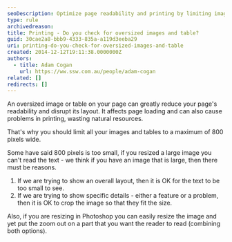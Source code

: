 ```yaml
---
seoDescription: Optimize page readability and printing by limiting images and tables to 800 pixels wide, ensuring a smooth user experience.
type: rule
archivedreason:
title: Printing - Do you check for oversized images and table?
guid: 30cae2a8-bbb9-4333-835a-a119d3eeba29
uri: printing-do-you-check-for-oversized-images-and-table
created: 2014-12-12T19:11:38.0000000Z
authors:
  - title: Adam Cogan
    url: https://ww.ssw.com.au/people/adam-cogan
related: []
redirects: []
---
```


An oversized image or table on your page can greatly reduce your page's readability and disrupt its layout. It affects page loading and can also cause problems in printing, wasting natural resources.

<!--endintro-->

That's why you should limit all your images and tables to a maximum of 800 pixels wide.

Some have said 800 pixels is too small, if you resized a large image you can't read the text - we think if you have an image that is large, then there must be reasons.

1. If we are trying to show an overall layout, then it is OK for the text to be too small to see.
2. If we are trying to show specific details - either a feature or a problem, then it is OK to crop the image so that they fit the size.

Also, if you are resizing in Photoshop you can easily resize the image and yet put the zoom out on a part that you want the reader to read (combining both options).
